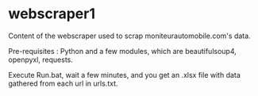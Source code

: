 # webscraper1
Content of the webscraper used to scrap moniteurautomobile.com's data.

Pre-requisites : Python and a few modules, which are beautifulsoup4, openpyxl, requests.

Execute Run.bat, wait a few minutes, and you get an .xlsx file with data gathered from each url in urls.txt.
